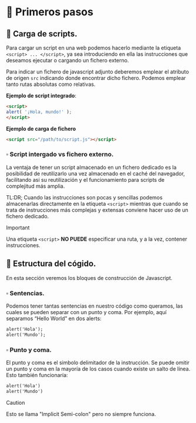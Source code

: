 # :pushpin: Primeros pasos

## :small_blue_diamond: Carga de scripts.
Para cargar un script en una web podemos hacerlo mediante la etiqueta `<script> ... </script>`, ya sea introduciendo en ella las instrucciones que deseamos ejecutar o cargando un fichero externo.

Para indicar un fichero de javascript adjunto deberemos emplear el atributo de origen `src` indicando donde encontrar dicho fichero. Podemos emplear tanto rutas absolutas como relativas.

**Ejemplo de script integrado**:
```html
<script>
alert( '¡Hola, mundo!' );
</script>
```

**Ejemplo de carga de fichero**
```html
<script src="/path/to/script.js"></script>
```

### :white_small_square: Script intergado vs fichero externo.
La ventaja de tener un script almacenado en un fichero dedicado es la posibilidad de reutilizarlo una vez almacenado en el caché del navegador, facilitando asi su reutilización y el funcionamiento para scripts de complejitud más amplia. 
  
TL:DR; Cuando las instrucciones son pocas y sencillas podemos almacenarlas directamente en la etiqueta `<script>` mientras que cuando se trata de instrucciones más complejas y extensas conviene hacer uso de un fichero dedicado. 

>[!IMPORTANT]
> Una etiqueta `<script>` **NO PUEDE** especificar una ruta, y a la vez, contener instrucciones. 


## :small_blue_diamond: Estructura del cógido.
En esta sección veremos los bloques de construcción de Javascript.

### :white_small_square: Sentencias.
Podemos tener tantas sentencias en nuestro código como queramos, las cuales se pueden
separar con un punto y coma.
Por ejemplo, aquí separamos “Hello World” en dos alerts:
```html
alert('Hola'); 
alert('Mundo');
```

### :white_small_square: Punto y coma.
El punto y coma es el simbolo delimitador de la instrucción. Se puede omitir un punto y coma en la mayoría de los casos cuando existe un salto de línea.
Esto también funcionaría:
```html
alert('Hola') 
alert('Mundo')
```

>[!CAUTION]
> Esto se llama "Implicit Semi-colon" pero no siempre funciona. 

